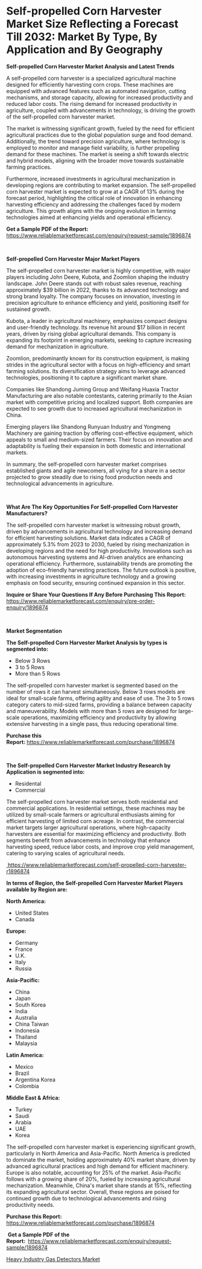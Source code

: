 <p><h1>Self-propelled Corn Harvester Market Size Reflecting a Forecast Till 2032: Market By Type, By Application and By Geography</h1></p><p><strong>Self-propelled Corn Harvester Market Analysis and Latest Trends</strong></p>
<p><p>A self-propelled corn harvester is a specialized agricultural machine designed for efficiently harvesting corn crops. These machines are equipped with advanced features such as automated navigation, cutting mechanisms, and storage capacity, allowing for increased productivity and reduced labor costs. The rising demand for increased productivity in agriculture, coupled with advancements in technology, is driving the growth of the self-propelled corn harvester market.</p><p>The market is witnessing significant growth, fueled by the need for efficient agricultural practices due to the global population surge and food demand. Additionally, the trend toward precision agriculture, where technology is employed to monitor and manage field variability, is further propelling demand for these machines. The market is seeing a shift towards electric and hybrid models, aligning with the broader move towards sustainable farming practices.</p><p>Furthermore, increased investments in agricultural mechanization in developing regions are contributing to market expansion. The self-propelled corn harvester market is expected to grow at a CAGR of 13% during the forecast period, highlighting the critical role of innovation in enhancing harvesting efficiency and addressing the challenges faced by modern agriculture. This growth aligns with the ongoing evolution in farming technologies aimed at enhancing yields and operational efficiency.</p></p>
<p><strong>Get a Sample PDF of the Report:&nbsp;</strong> <a href="https://www.reliablemarketforecast.com/enquiry/request-sample/1896874?utm_campaign=1105&utm_medium=2&utm_source=Github&utm_content=ia&utm_term=01032025&utm_id=self-propelled-corn-harvester">https://www.reliablemarketforecast.com/enquiry/request-sample/1896874</a></p>
<p>&nbsp;</p>
<p><strong>Self-propelled Corn Harvester Major Market Players</strong></p>
<p><p>The self-propelled corn harvester market is highly competitive, with major players including John Deere, Kubota, and Zoomlion shaping the industry landscape. John Deere stands out with robust sales revenue, reaching approximately $39 billion in 2022, thanks to its advanced technology and strong brand loyalty. The company focuses on innovation, investing in precision agriculture to enhance efficiency and yield, positioning itself for sustained growth.</p><p>Kubota, a leader in agricultural machinery, emphasizes compact designs and user-friendly technology. Its revenue hit around $17 billion in recent years, driven by rising global agricultural demands. This company is expanding its footprint in emerging markets, seeking to capture increasing demand for mechanization in agriculture.</p><p>Zoomlion, predominantly known for its construction equipment, is making strides in the agricultural sector with a focus on high-efficiency and smart farming solutions. Its diversification strategy aims to leverage advanced technologies, positioning it to capture a significant market share.</p><p>Companies like Shandong Juming Group and Weifang Huaxia Tractor Manufacturing are also notable contestants, catering primarily to the Asian market with competitive pricing and localized support. Both companies are expected to see growth due to increased agricultural mechanization in China.</p><p>Emerging players like Shandong Runyuan Industry and Yongmeng Machinery are gaining traction by offering cost-effective equipment, which appeals to small and medium-sized farmers. Their focus on innovation and adaptability is fueling their expansion in both domestic and international markets.</p><p>In summary, the self-propelled corn harvester market comprises established giants and agile newcomers, all vying for a share in a sector projected to grow steadily due to rising food production needs and technological advancements in agriculture.</p></p>
<p>&nbsp;</p>
<p><strong>What Are The Key Opportunities For Self-propelled Corn Harvester Manufacturers?</strong></p>
<p><p>The self-propelled corn harvester market is witnessing robust growth, driven by advancements in agricultural technology and increasing demand for efficient harvesting solutions. Market data indicates a CAGR of approximately 5.3% from 2023 to 2030, fueled by rising mechanization in developing regions and the need for high productivity. Innovations such as autonomous harvesting systems and AI-driven analytics are enhancing operational efficiency. Furthermore, sustainability trends are promoting the adoption of eco-friendly harvesting practices. The future outlook is positive, with increasing investments in agriculture technology and a growing emphasis on food security, ensuring continued expansion in this sector.</p></p>
<p><strong>Inquire or Share Your Questions If Any Before Purchasing This Report:</strong> <a href="https://www.reliablemarketforecast.com/enquiry/pre-order-enquiry/1896874?utm_campaign=1105&utm_medium=2&utm_source=Github&utm_content=ia&utm_term=01032025&utm_id=self-propelled-corn-harvester">https://www.reliablemarketforecast.com/enquiry/pre-order-enquiry/1896874</a></p>
<p>&nbsp;</p>
<p><strong>Market Segmentation</strong></p>
<p><strong>The Self-propelled Corn Harvester Market Analysis by types is segmented into:</strong></p>
<p><ul><li>Below 3 Rows</li><li>3 to 5 Rows</li><li>More than 5 Rows</li></ul></p>
<p><p>The self-propelled corn harvester market is segmented based on the number of rows it can harvest simultaneously. Below 3 rows models are ideal for small-scale farms, offering agility and ease of use. The 3 to 5 rows category caters to mid-sized farms, providing a balance between capacity and maneuverability. Models with more than 5 rows are designed for large-scale operations, maximizing efficiency and productivity by allowing extensive harvesting in a single pass, thus reducing operational time.</p></p>
<p><strong>Purchase this Report:&nbsp;</strong><a href="https://www.reliablemarketforecast.com/purchase/1896874?utm_campaign=1105&utm_medium=2&utm_source=Github&utm_content=ia&utm_term=01032025&utm_id=self-propelled-corn-harvester">https://www.reliablemarketforecast.com/purchase/1896874</a></p>
<p>&nbsp;</p>
<p><strong>The Self-propelled Corn Harvester Market Industry Research by Application is segmented into:</strong></p>
<p><ul><li>Residental</li><li>Commercial</li></ul></p>
<p><p>The self-propelled corn harvester market serves both residential and commercial applications. In residential settings, these machines may be utilized by small-scale farmers or agricultural enthusiasts aiming for efficient harvesting of limited corn acreage. In contrast, the commercial market targets larger agricultural operations, where high-capacity harvesters are essential for maximizing efficiency and productivity. Both segments benefit from advancements in technology that enhance harvesting speed, reduce labor costs, and improve crop yield management, catering to varying scales of agricultural needs.</p></p>
<p><a href="https://www.reliablemarketforecast.com/self-propelled-corn-harvester-r1896874?utm_campaign=1105&utm_medium=2&utm_source=Github&utm_content=ia&utm_term=01032025&utm_id=self-propelled-corn-harvester">&nbsp;https://www.reliablemarketforecast.com/self-propelled-corn-harvester-r1896874</a></p>
<p><strong>In terms of Region, the Self-propelled Corn Harvester Market Players available by Region are:</strong></p>
<p>
    <p> <strong> North America: </strong>
        <ul>
            <li>United States</li>
            <li>Canada</li>
        </ul>
        </p> 
    <p> <strong> Europe: </strong>
        <ul>
            <li>Germany</li>
            <li>France</li>
            <li>U.K.</li>
            <li>Italy</li>
            <li>Russia</li>
        </ul>
        </p> 
    <p> <strong> Asia-Pacific: </strong>
        <ul>
            <li>China</li>
            <li>Japan</li>
            <li>South Korea</li>
            <li>India</li>
            <li>Australia</li>
            <li>China Taiwan</li>
            <li>Indonesia</li>
            <li>Thailand</li>
            <li>Malaysia</li>
        </ul>
        </p> 
    <p> <strong> Latin America: </strong>
        <ul>
            <li>Mexico</li>
            <li>Brazil</li>
            <li>Argentina Korea</li>
            <li>Colombia</li>
        </ul>
        </p> 
    <p> <strong> Middle East & Africa: </strong>
        <ul>
            <li>Turkey</li>
            <li>Saudi</li>
            <li>Arabia</li>
            <li>UAE</li>
            <li>Korea</li>
        </ul>
    </p>
    </p>
<p><p>The self-propelled corn harvester market is experiencing significant growth, particularly in North America and Asia-Pacific. North America is predicted to dominate the market, holding approximately 40% market share, driven by advanced agricultural practices and high demand for efficient machinery. Europe is also notable, accounting for 25% of the market. Asia-Pacific follows with a growing share of 20%, fueled by increasing agricultural mechanization. Meanwhile, China's market share stands at 15%, reflecting its expanding agricultural sector. Overall, these regions are poised for continued growth due to technological advancements and rising productivity needs.</p></p>
<p><strong>Purchase this Report: </strong><a href="https://www.reliablemarketforecast.com/purchase/1896874?utm_campaign=1105&utm_medium=2&utm_source=Github&utm_content=ia&utm_term=01032025&utm_id=self-propelled-corn-harvester">https://www.reliablemarketforecast.com/purchase/1896874</a></p>
<p>&nbsp;<strong>Get a Sample PDF of the Report:&nbsp;&nbsp;</strong><a href="https://www.reliablemarketforecast.com/enquiry/request-sample/1896874?utm_campaign=1105&utm_medium=2&utm_source=Github&utm_content=ia&utm_term=01032025&utm_id=self-propelled-corn-harvester">https://www.reliablemarketforecast.com/enquiry/request-sample/1896874</a></p>
<p><strong></strong></p>
<p><p><a href="https://github.com/prosalinda88/Market-Research-Report-List-7/blob/main/heavy-industry-gas-detectors-market.md?utm_campaign=1105&utm_medium=2&utm_source=Github&utm_content=ia&utm_term=01032025&utm_id=self-propelled-corn-harvester">Heavy Industry Gas Detectors Market</a></p></p>